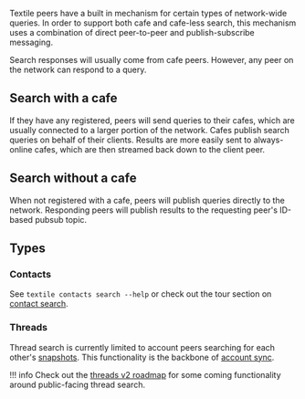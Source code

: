 Textile peers have a built in mechanism for certain types of network-wide queries. In order to support both cafe and cafe-less search, this mechanism uses a combination of direct peer-to-peer and publish-subscribe messaging.

Search responses will usually come from cafe peers. However, any peer on the network can respond to a query.

## Search with a cafe

If they have any registered, peers will send queries to their cafes, which are usually connected to a larger portion of the network. Cafes publish search queries on behalf of their clients. Results are more easily sent to always-online cafes, which are then streamed back down to the client peer.

## Search without a cafe

When not registered with a cafe, peers will publish queries directly to the network. Responding peers will publish results to the requesting peer's ID-based pubsub topic.

## Types

### Contacts

See `textile contacts search --help` or check out the tour section on [contact search](/a-tour-of-textile/#search-for-contacts).

### Threads

Thread search is currently limited to account peers searching for each other's [snapshots](/concepts/threads#snapshots). This functionality is the backbone of [account sync](/concepts/the-wallet#sync).

!!! info
    Check out the [threads v2 roadmap](/concepts/threads/#v2-roadmap) for some coming functionality around public-facing thread search.

## 
